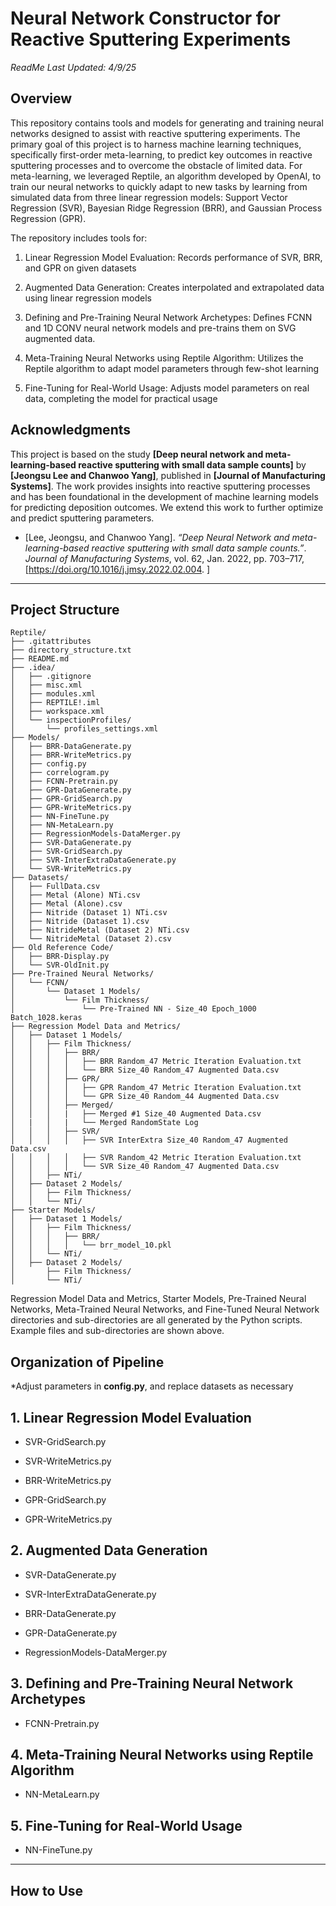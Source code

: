 # **Neural Network Constructor for Reactive Sputtering Experiments**
_ReadMe Last Updated: 4/9/25_

## **Overview**
This repository contains tools and models for generating and training neural networks designed to assist with reactive sputtering experiments. The primary goal of this project is to harness machine learning techniques, specifically first-order meta-learning, to predict key outcomes in reactive sputtering processes and to overcome the obstacle of limited data. For meta-learning, we leveraged Reptile, an algorithm developed by OpenAI, to train our neural networks to quickly adapt to new tasks by learning from simulated data from three linear regression models: Support Vector Regression (SVR), Bayesian Ridge Regression (BRR), and Gaussian Process Regression (GPR).

The repository includes tools for:

1. Linear Regression Model Evaluation: Records performance of SVR, BRR, and GPR on given datasets

2. Augmented Data Generation: Creates interpolated and extrapolated data using linear regression models

3. Defining and Pre-Training Neural Network Archetypes: Defines FCNN and 1D CONV neural network models and pre-trains them on SVG augmented data.

4. Meta-Training Neural Networks using Reptile Algorithm: Utilizes the Reptile algorithm to adapt model parameters through few-shot learning 

5. Fine-Tuning for Real-World Usage: Adjusts model parameters on real data, completing the model for practical usage


## Acknowledgments

This project is based on the study **[Deep neural network and meta-learning-based reactive sputtering with small data sample counts]** by **[Jeongsu Lee and Chanwoo Yang]**, published in **[Journal of Manufacturing Systems]**. The work provides insights into reactive sputtering processes and has been foundational in the development of machine learning models for predicting deposition outcomes. We extend this work to further optimize and predict sputtering parameters.

- [Lee, Jeongsu, and Chanwoo Yang]. *“Deep Neural Network and meta-learning-based reactive sputtering with small data sample counts.”*. *Journal of Manufacturing Systems*, vol. 62, Jan. 2022, pp. 703–717, [https://doi.org/10.1016/j.jmsy.2022.02.004. ]

---
## **Project Structure**
```
Reptile/
├── .gitattributes
├── directory_structure.txt
├── README.md
├── .idea/
│   ├── .gitignore
│   ├── misc.xml
│   ├── modules.xml
│   ├── REPTILE!.iml
│   ├── workspace.xml
│   └── inspectionProfiles/
│       └── profiles_settings.xml
├── Models/
│   ├── BRR-DataGenerate.py
│   ├── BRR-WriteMetrics.py
│   ├── config.py
│   ├── correlogram.py
│   ├── FCNN-Pretrain.py
│   ├── GPR-DataGenerate.py
│   ├── GPR-GridSearch.py
│   ├── GPR-WriteMetrics.py
│   ├── NN-FineTune.py
│   ├── NN-MetaLearn.py
│   ├── RegressionModels-DataMerger.py
│   ├── SVR-DataGenerate.py
│   ├── SVR-GridSearch.py
│   ├── SVR-InterExtraDataGenerate.py
│   └── SVR-WriteMetrics.py
├── Datasets/
│   ├── FullData.csv
│   ├── Metal (Alone) NTi.csv
│   ├── Metal (Alone).csv
│   ├── Nitride (Dataset 1) NTi.csv
│   ├── Nitride (Dataset 1).csv
│   ├── NitrideMetal (Dataset 2) NTi.csv
│   └── NitrideMetal (Dataset 2).csv
├── Old Reference Code/
│   ├── BRR-Display.py
│   └── SVR-OldInit.py
├── Pre-Trained Neural Networks/
│   └── FCNN/
│       └── Dataset 1 Models/
│           └── Film Thickness/
│               └── Pre-Trained NN - Size_40 Epoch_1000 Batch_1028.keras
├── Regression Model Data and Metrics/
│   ├── Dataset 1 Models/
│   │   ├── Film Thickness/
│   │   │   ├── BRR/
│   │   │   │   ├── BRR Random_47 Metric Iteration Evaluation.txt
│   │   │   │   └── BRR Size_40 Random_47 Augmented Data.csv
│   │   │   ├── GPR/
│   │   │   │   ├── GPR Random_47 Metric Iteration Evaluation.txt
│   │   │   │   └── GPR Size_40 Random_44 Augmented Data.csv
│   │   │   ├── Merged/
│   │   │   |   ├── Merged #1 Size_40 Augmented Data.csv
│   |   │   |   └── Merged RandomState Log 
│   │   │   ├── SVR/
│   │   │   │   ├── SVR InterExtra Size_40 Random_47 Augmented Data.csv
│   │   │   │   ├── SVR Random_42 Metric Iteration Evaluation.txt
│   │   │   │   └── SVR Size_40 Random_47 Augmented Data.csv
│   │   ├── NTi/
│   ├── Dataset 2 Models/
│   │   ├── Film Thickness/
│   │   └── NTi/
├── Starter Models/
│   ├── Dataset 1 Models/
│   │   ├── Film Thickness/
│   │   │   ├── BRR/
│   │   │   │   └── brr_model_10.pkl
│   │   └── NTi/
│   ├── Dataset 2 Models/
│       ├── Film Thickness/
│       └── NTi/
```
Regression Model Data and Metrics, Starter Models, Pre-Trained Neural Networks, Meta-Trained Neural Networks, and Fine-Tuned Neural Network directories and sub-directories are all generated by the Python scripts. 
Example files and sub-directories are shown above.

## **Organization of Pipeline**

*Adjust parameters in **config.py**, and replace datasets as necessary

## 1. Linear Regression Model Evaluation
- SVR-GridSearch.py
- SVR-WriteMetrics.py
  
- BRR-WriteMetrics.py
  
- GPR-GridSearch.py
- GPR-WriteMetrics.py


## 2. Augmented Data Generation
- SVR-DataGenerate.py
- SVR-InterExtraDataGenerate.py
  
- BRR-DataGenerate.py
  
- GPR-DataGenerate.py
  
- RegressionModels-DataMerger.py


## 3. Defining and Pre-Training Neural Network Archetypes
- FCNN-Pretrain.py


## 4. Meta-Training Neural Networks using Reptile Algorithm
- NN-MetaLearn.py


## 5. Fine-Tuning for Real-World Usage
- NN-FineTune.py

---
## **How to Use**





